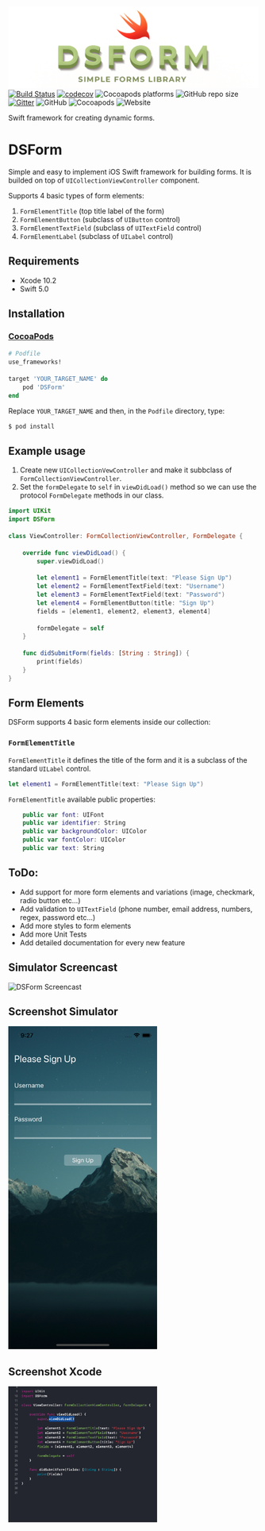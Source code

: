 ![DSForm Logo](https://github.com/dimebt/DSForm/blob/master/DSForm.jpg)
[![Build Status](https://travis-ci.org/dimebt/DSForm.svg?branch=master)](https://travis-ci.org/dimebt/DSForm)
[![codecov](https://codecov.io/gh/dimebt/DSForm/branch/master/graph/badge.svg)](https://codecov.io/gh/dimebt/DSForm)
![Cocoapods platforms](https://img.shields.io/cocoapods/p/DSForm.svg?color=green)
![GitHub repo size](https://img.shields.io/github/repo-size/dimebt/DSForm.svg)
[![Gitter](https://badges.gitter.im/DSFormSwift/community.svg)](https://gitter.im/DSFormSwift/community?utm_source=badge&utm_medium=badge&utm_campaign=pr-badge)
![GitHub](https://img.shields.io/github/license/dimebt/DSForm.svg)
![Cocoapods](https://img.shields.io/cocoapods/v/DSForm.svg)
![Website](https://img.shields.io/website/http/stefanovski.co.svg?color=blueviolet)

Swift framework for creating dynamic forms.

# DSForm

Simple and easy to implement iOS Swift framework for building forms. It is builded on top of `UICollectionViewController` component. 

Supports 4 basic types of form elements:

1. `FormElementTitle` (top title label of the form)
2. `FormElementButton` (subclass of `UIButton` control)
3. `FormElementTextField` (subclass of `UITextField` control)
4. `FormElementLabel` (subclass of `UILabel` control)


## Requirements
* Xcode 10.2
* Swift 5.0

## Installation
### [CocoaPods](https://guides.cocoapods.org/using/using-cocoapods.html)

```ruby
# Podfile
use_frameworks!

target 'YOUR_TARGET_NAME' do
    pod 'DSForm'
end
```

Replace `YOUR_TARGET_NAME` and then, in the `Podfile` directory, type:

```bash
$ pod install
```

## Example usage

1. Create new `UICollectionVewController` and make it subbclass of `FormCollectionViewController`.
2. Set the `formDelegate` to `self` in `viewDidLoad()` method  so we can use the protocol `FormDelegate` methods in our class.

```swift
import UIKit
import DSForm

class ViewController: FormCollectionViewController, FormDelegate {
    
    override func viewDidLoad() {
        super.viewDidLoad()        
        
        let element1 = FormElementTitle(text: "Please Sign Up")
        let element2 = FormElementTextField(text: "Username")
        let element3 = FormElementTextField(text: "Password")
        let element4 = FormElementButton(title: "Sign Up")
        fields = [element1, element2, element3, element4]
        
        formDelegate = self
    }
    
    func didSubmitForm(fields: [String : String]) {
        print(fields)
    }
}
```

## Form Elements

DSForm supports 4 basic form elements inside our collection: 

### `FormElementTitle`
`FormElementTitle` it defines the title of the form and it is a subclass of the standard `UILabel` control.
```swift
let element1 = FormElementTitle(text: "Please Sign Up")
```



`FormElementTitle` available public properties:
```swift
    public var font: UIFont
    public var identifier: String
    public var backgroundColor: UIColor
    public var fontColor: UIColor
    public var text: String
```



## ToDo:
* Add support for more form elements and variations (image, checkmark, radio button etc...)
* Add validation to `UITextField` (phone number, email address, numbers, regex, password etc...)
* Add more styles to form elements
* Add more Unit Tests
* Add detailed documentation for every new feature

## Simulator Screencast
![DSForm Screencast](https://github.com/dimebt/DSForm/blob/master/images/demo.gif?raw=true)

## Screenshot Simulator
<img src="https://github.com/dimebt/DSForm/blob/master/images/screenshot_simulator.png" width="300">

## Screenshot Xcode
<img src="https://github.com/dimebt/DSForm/blob/master/images/screenshoot_xcode.png" width="300">
